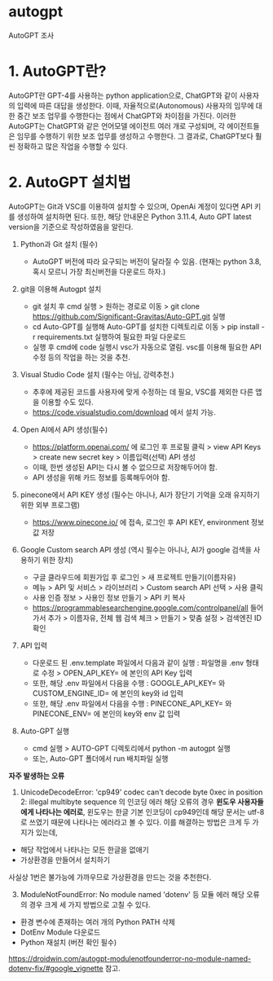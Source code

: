 # autogpt
AutoGPT 조사

# 1. AutoGPT란?
AutoGPT란 GPT-4를 사용하는 python application으로, ChatGPT와 같이 사용자의 입력에 따른 대답을 생성한다. 이때, 자율적으로(Autonomous) 사용자의 임무에 대한 중간 보조 업무를 수행한다는 점에서 ChatGPT와 차이점을 가진다. 이러한 AutoGPT는 ChatGPT와 같은 언어모델 에이전트 여러 개로 구성되며, 각 에이전트들은 임무를 수행하기 위한 보조 업무를 생성하고 수행한다. 그 결과로, ChatGPT보다 훨씬 정확하고 많은 작업을 수행할 수 있다.

# 2. AutoGPT 설치법
AutoGPT는 Git과 VSC를 이용하여 설치할 수 있으며, OpenAi 계정이 있다면 API 키를 생성하여 설치하면 된다.
또한, 해당 안내문은 Python 3.11.4, Auto GPT latest version을 기준으로 작성하였음을 알린다.

1) Python과 Git 설치 (필수)
   - AutoGPT 버전에 따라 요구되는 버전이 달라질 수 있음. (현재는 python 3.8, 혹시 모르니 가장 최신버전을 다운로드 하자.)
     
2) git을 이용해 Autogpt 설치
   - git 설치 후 cmd 실행 > 원하는 경로로 이동 > git clone https://github.com/Significant-Gravitas/Auto-GPT.git 실행
   - cd Auto-GPT를 실행해 Auto-GPT를 설치한 디렉토리로 이동 > pip install -r requirements.txt 실행하여 필요한 파일 다운로드
   - 실행 후 cmd에 code 실행시 vsc가 자동으로 열림. vsc를 이용해 필요한 API 수정 등의 작업을 하는 것을 추천.
     
3) Visual Studio Code 설치 (필수는 아님, 강력추천.)
   - 추후에 제공된 코드를 사용자에 맞게 수정하는 데 필요, VSC를 제외한 다른 앱을 이용할 수도 있다. 
   - https://code.visualstudio.com/download 에서 설치 가능.
     
4) Open AI에서 API 생성(필수)
   - https://platform.openai.com/ 에 로그인 후 프로필 클릭 > view API Keys > create new secret key > 이름입력(선택) API 생성
   - 이때, 한번 생성된 API는 다시 볼 수 없으므로 저장해두어야 함.
   - API 생성을 위해 카드 정보를 등록해두어야 함.
     
5) pinecone에서 API KEY 생성 (필수는 아니나, AI가 장단기 기억을 오래 유지하기 위한 외부 프로그램)
   - https://www.pinecone.io/ 에 접속, 로그인 후 API KEY, environment 정보값 저장
     
6) Google Custom search API 생성 (역시 필수는 아니나, AI가 google 검색을 사용하기 위한 장치)
   - 구글 클라우드에 회원가입 후 로그인 > 새 프로젝트 만들기(이름자유)
   - 메뉴 > API 및 서비스 > 라이브러리 > Custom search API 선택 > 사용 클릭
   - 사용 인증 정보 > 사용인 정보 만들기 > API 키 복사
   - https://programmablesearchengine.google.com/controlpanel/all 들어가서 추가 > 이름자유, 전체 웹 검색 체크 > 만들기 > 맞춤 설정 > 검색엔진 ID 확인
     
7) API 입력
   - 다운로드 된 .env.template 파일에서 다음과 같이 실행 : 파일명을 .env 형태로 수정 > OPEN_API_KEY= 에 본인의 API Key 입력
   - 또한, 해당 .env 파일에서 다음을 수행 : GOOGLE_API_KEY= 와 CUSTOM_ENGINE_ID= 에 본인의 key와 id 입력
   - 또한, 해당 .env 파일에서 다음을 수행 : PINECONE_API_KEY= 와 PINECONE_ENV= 에 본인의 key와 env 값 입력
     
8) Auto-GPT 실행
   - cmd 실행 > AUTO-GPT 디렉토리에서 python -m autogpt 실행
   - 또는, Auto-GPT 폴더에서 run 배치파일 실행



**자주 발생하는 오류**

1) UnicodeDecodeError: 'cp949' codec can't decode byte 0xec in position 2: illegal multibyte sequence 의 인코딩 에러
해당 오류의 경우 **윈도우 사용자들에게 나타나는 에러로**, 윈도우는 한글 기본 인코딩이 cp949인데 해당 문서는 utf-8로 쓰였기 때문에 나타나는 에러라고 볼 수 있다. 이를 해결하는 방법은 크게 두 가지가 있는데,
- 해당 작업에서 나타나는 모든 한글을 없애기
- 가상환경을 만들어서 설치하기

사실상 1번은 불가능에 가까우므로 가상환경을 만드는 것을 추천한다.

3) ModuleNotFoundError: No module named 'dotenv' 등 모듈 에러
해당 오류의 경우 크게 세 가지 방법으로 고칠 수 있다.
- 환경 변수에 존재하는 여러 개의 Python PATH 삭제
- DotEnv Module 다운로드
- Python 재설치 (버전 확인 필수)

https://droidwin.com/autogpt-modulenotfounderror-no-module-named-dotenv-fix/#google_vignette 참고.



